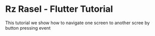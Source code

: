# Rz Rasel - Flutter Tutorial
This tutorial we show how to navigate one screen to another scree by button pressing event
